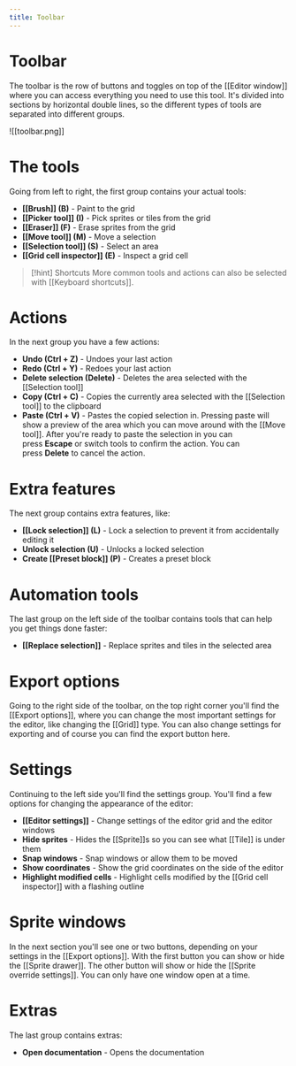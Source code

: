 ```yaml
---
title: Toolbar
---
```

# Toolbar

The toolbar is the row of buttons and toggles on top of the [[Editor window]] where you can access everything you need to use this tool. It's divided into sections by horizontal double lines, so the different types of tools are separated into different groups.

![[toolbar.png]]

# The tools

Going from left to right, the first group contains your actual tools:
- **[[Brush]] (B)** - Paint to the grid
- **[[Picker tool]] (I)** - Pick sprites or tiles from the grid
- **[[Eraser]] (F)** - Erase sprites from the grid
- **[[Move tool]] (M)** - Move a selection
- **[[Selection tool]] (S)** - Select an area
- **[[Grid cell inspector]] (E)** - Inspect a grid cell

> [!hint] Shortcuts
> More common tools and actions can also be selected with [[Keyboard shortcuts]]. 

# Actions

In the next group you have a few actions:
- **Undo (Ctrl + Z)** - Undoes your last action
- **Redo (Ctrl + Y)** - Redoes your last action
- **Delete selection (Delete)** - Deletes the area selected with the [[Selection tool]]
- **Copy (Ctrl + C)** - Copies the currently area selected with the [[Selection tool]] to the clipboard
- **Paste (Ctrl + V)** - Pastes the copied selection in. Pressing paste will show a preview of the area which you can move around with the [[Move tool]]. After you're ready to paste the selection in you can press **Escape** or switch tools to confirm the action. You can press **Delete** to cancel the action.

# Extra features

The next group contains extra features, like:
- **[[Lock selection]] (L)** - Lock a selection to prevent it from accidentally editing it
- **Unlock selection (U)** - Unlocks a locked selection
- **Create [[Preset block]] (P)** - Creates a preset block

# Automation tools

The last group on the left side of the toolbar contains tools that can help you get things done faster:
- **[[Replace selection]]** - Replace sprites and tiles in the selected area

# Export options 

Going to the right side of the toolbar, on the top right corner you'll find the [[Export options]], where you can change the most important settings for the editor, like changing the [[Grid]] type. You can also change settings for exporting and of course you can find the export button here.

# Settings

Continuing to the left side you'll find the settings group. You'll find a few options for changing the appearance of the editor:
- **[[Editor settings]]** - Change settings of the editor grid and the editor windows
- **Hide sprites** - Hides the [[Sprite]]s so you can see what [[Tile]] is under them
- **Snap windows** - Snap windows or allow them to be moved
- **Show coordinates** - Show the grid coordinates on the side of the editor
- **Highlight modified cells** - Highlight cells modified by the [[Grid cell inspector]] with a flashing outline

# Sprite windows

In the next section you'll see one or two buttons, depending on your settings in the [[Export options]]. With the first button you can show or hide the [[Sprite drawer]]. The other button will show or hide the [[Sprite override settings]]. You can only have one window open at a time.

# Extras

The last group contains extras:
- **Open documentation** - Opens the documentation